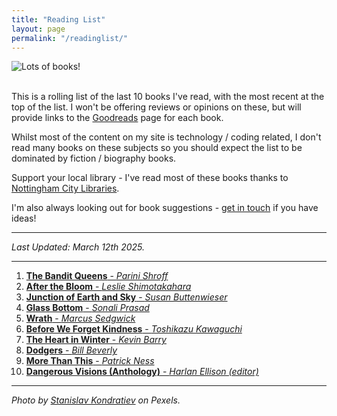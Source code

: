 ```yaml
---
title: "Reading List"
layout: page
permalink: "/readinglist/"
---
```

<div class="container">
    <div class="row">
        <div class="col-md-12">
            <img src="{{site.baseurl}}/assets/images/readinglistbanner.jpg" class="img-fluid" alt="Lots of books!">
        </div>
    </div>
    <div class="row">
        <div class="col-md-12">
            <br/>
            <p>This is a rolling list of the last 10 books I've read, with the most recent at the top of the list.  I won't be offering reviews or opinions on these, but will provide links to the <a href="https://www.goodreads.com/" target="_blank">Goodreads</a> page for each book.</p>
            <p>Whilst most of the content on my site is technology / coding related, I don't read many books on these subjects so you should expect the list to be dominated by fiction / biography books.</p>
            <p>Support your local library - I've read most of these books thanks to <a href="https://www.nottinghamcitylibraries.co.uk/" target="_blank">Nottingham City Libraries</a>.</p>
            <p>I'm also always looking out for book suggestions - <a href="/contact">get in touch</a> if you have ideas!</p>
            <hr/>
            <p><i>Last Updated: March 12th 2025.</i></p>
            <hr/>
            <ol>
              <li><a href="https://www.goodreads.com/book/show/61065982-the-bandit-queens" target="_blank"><b>The Bandit Queens</b> - <i>Parini Shroff</i></a></li>   
              <li><a href="https://www.goodreads.com/book/show/30239581-after-the-bloom" target="_blank"><b>After the Bloom</b> - <i>Leslie Shimotakahara</i></a></li>  
              <li><a href="https://www.goodreads.com/book/show/202569615-junction-of-earth-and-sky" target="_blank"><b>Junction of Earth and Sky</b> - <i>Susan Buttenwieser</i></a></li>  
              <li><a href="https://www.goodreads.com/book/show/217260138-glass-bottom" target="_blank"><b>Glass Bottom</b> - <i>Sonali Prasad</i></a></li> 
              <li><a href="https://www.goodreads.com/book/show/60105405-wrath" target="_blank"><b>Wrath</b> - <i>Marcus Sedgwick</i></a></li> 
              <li><a href="https://www.goodreads.com/en/book/show/200998630-before-we-forget-kindness" target="_blank"><b>Before We Forget Kindness</b> - <i>Toshikazu Kawaguchi</i></a></li> 
              <li><a href="https://www.goodreads.com/book/show/199795387-the-heart-in-winter" target="_blank"><b>The Heart in Winter</b> - <i>Kevin Barry</i></a></li> 
              <li><a href="https://www.goodreads.com/book/show/25893698-dodgers" target="_blank"><b>Dodgers</b> - <i>Bill Beverly</i></a></li>  
              <li><a href="https://www.goodreads.com/book/show/21969786-more-than-this" target="_blank"><b>More Than This</b> - <i>Patrick Ness</i></a></li>  
              <li><a href="https://www.goodreads.com/en/book/show/600349.Dangerous_Visions" target="_blank"><b>Dangerous Visions (Anthology)</b> - <i>Harlan Ellison (editor)</i></a></li>            
            </ol>
            <hr/>
            <p><i>Photo by <a href="https://www.pexels.com/photo/books-on-wooden-shelves-inside-library-2908984/" target="_blank">Stanislav Kondratiev</a> on Pexels.</i></p>
         </div>
   </div>
</div>

